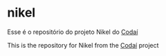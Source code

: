 # nikel

Esse é o repositório do projeto Nikel do [Codaí](https://plataforma.growdev.com.br/curso/codai)

This is the repository for Nikel from the [Codaí](https://plataforma.growdev.com.br/curso/codai) project
